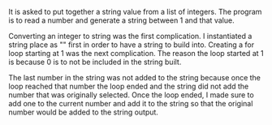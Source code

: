 It is asked to put together a string value from a list of integers.  The program is to read a number and generate a string between 1 and that value. 

Converting an integer to string was the first complication.  I instantiated a string place as "" first in order to have a string to build into.  Creating a for loop starting at 1 was the next complication.  The reason the loop started at 1 is because 0 is to not be included in the string built.

The last number in the string was not added to the string because once the loop reached that number the loop ended and the string did not add the number that was originally selected.  Once the loop ended, I made sure to add one to the current number and add it to the string so that the original number would be added to the string output.
